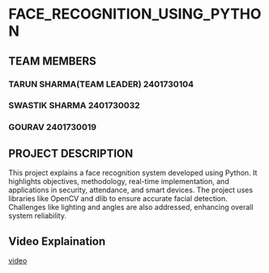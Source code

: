 # FACE_RECOGNITION_USING_PYTHON
## TEAM MEMBERS
### TARUN SHARMA(TEAM LEADER) 2401730104
### SWASTIK SHARMA 2401730032
### GOURAV 2401730019
## PROJECT DESCRIPTION
This project explains a face recognition system developed using Python. It highlights objectives, methodology, real-time implementation, and applications in security, attendance, and smart devices. The project uses libraries like OpenCV and dlib to ensure accurate facial detection. Challenges like lighting and angles are also addressed, enhancing overall system reliability.

## Video Explaination
[video](https://example.com)


